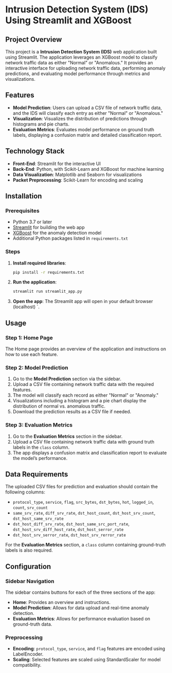 # Intrusion Detection System (IDS) Using Streamlit and XGBoost

## Project Overview
This project is a **Intrusion Detection System (IDS)** web application built using Streamlit. The application leverages an XGBoost model to classify network traffic data as either "Normal" or "Anomalous." It provides an interactive interface for uploading network traffic data, performing anomaly predictions, and evaluating model performance through metrics and visualizations.

## Features

- **Model Prediction**: Users can upload a CSV file of network traffic data, and the IDS will classify each entry as either "Normal" or "Anomalous."
- **Visualization**: Visualizes the distribution of predictions through histograms and pie charts.
- **Evaluation Metrics**: Evaluates model performance on ground truth labels, displaying a confusion matrix and detailed classification report.

## Technology Stack

- **Front-End**: Streamlit for the interactive UI
- **Back-End**: Python, with Scikit-Learn and XGBoost for machine learning
- **Data Visualization**: Matplotlib and Seaborn for visualizations
- **Packet Preprocessing**: Scikit-Learn for encoding and scaling

## Installation

### Prerequisites

- Python 3.7 or later
- [Streamlit](https://streamlit.io/) for building the web app
- [XGBoost](https://xgboost.readthedocs.io/) for the anomaly detection model
- Additional Python packages listed in `requirements.txt`

### Steps

1.  **Install required libraries**:

    ```bash
    pip install -r requirements.txt
    ```

2. **Run the application**:

    ```bash
    streamlit run streamlit_app.py
    ```

3. **Open the app**: The Streamlit app will open in your default browser (localhost) `.

## Usage

### Step 1: Home Page

The Home page provides an overview of the application and instructions on how to use each feature.

### Step 2: Model Prediction

1. Go to the **Model Prediction** section via the sidebar.
2. Upload a CSV file containing network traffic data with the required features.
3. The model will classify each record as either "Normal" or "Anomaly."
4. Visualizations including a histogram and a pie chart display the distribution of normal vs. anomalous traffic.
5. Download the prediction results as a CSV file if needed.

### Step 3: Evaluation Metrics

1. Go to the **Evaluation Metrics** section in the sidebar.
2. Upload a CSV file containing network traffic data with ground truth labels in the `class` column.
3. The app displays a confusion matrix and classification report to evaluate the model’s performance.

## Data Requirements

The uploaded CSV files for prediction and evaluation should contain the following columns:

- `protocol_type`, `service`, `flag`, `src_bytes`, `dst_bytes`, `hot`, `logged_in`, `count`, `srv_count`
- `same_srv_rate`, `diff_srv_rate`, `dst_host_count`, `dst_host_srv_count`, `dst_host_same_srv_rate`
- `dst_host_diff_srv_rate`, `dst_host_same_src_port_rate`, `dst_host_srv_diff_host_rate`, `dst_host_serror_rate`
- `dst_host_srv_serror_rate`, `dst_host_srv_rerror_rate`
  
For the **Evaluation Metrics** section, a `class` column containing ground-truth labels is also required.

## Configuration

### Sidebar Navigation

The sidebar contains buttons for each of the three sections of the app:
- **Home**: Provides an overview and instructions.
- **Model Prediction**: Allows for data upload and real-time anomaly detection.
- **Evaluation Metrics**: Allows for performance evaluation based on ground-truth data.

### Preprocessing

- **Encoding**: `protocol_type`, `service`, and `flag` features are encoded using LabelEncoder.
- **Scaling**: Selected features are scaled using StandardScaler for model compatibility.
